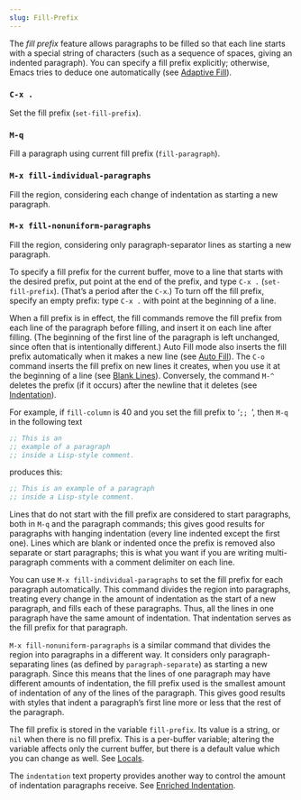 ```yaml
---
slug: Fill-Prefix
---
```


The *fill prefix* feature allows paragraphs to be filled so that each line starts with a special string of characters (such as a sequence of spaces, giving an indented paragraph). You can specify a fill prefix explicitly; otherwise, Emacs tries to deduce one automatically (see [Adaptive Fill](/docs/emacs/Adaptive-Fill)).

### `C-x .`

Set the fill prefix (`set-fill-prefix`).

### `M-q`

Fill a paragraph using current fill prefix (`fill-paragraph`).

### `M-x fill-individual-paragraphs`

Fill the region, considering each change of indentation as starting a new paragraph.

### `M-x fill-nonuniform-paragraphs`

Fill the region, considering only paragraph-separator lines as starting a new paragraph.

To specify a fill prefix for the current buffer, move to a line that starts with the desired prefix, put point at the end of the prefix, and type `C-x .`<!-- /@w --> (`set-fill-prefix`). (That’s a period after the `C-x`.) To turn off the fill prefix, specify an empty prefix: type `C-x .`<!-- /@w --> with point at the beginning of a line.

When a fill prefix is in effect, the fill commands remove the fill prefix from each line of the paragraph before filling, and insert it on each line after filling. (The beginning of the first line of the paragraph is left unchanged, since often that is intentionally different.) Auto Fill mode also inserts the fill prefix automatically when it makes a new line (see [Auto Fill](/docs/emacs/Auto-Fill)). The `C-o` command inserts the fill prefix on new lines it creates, when you use it at the beginning of a line (see [Blank Lines](/docs/emacs/Blank-Lines)). Conversely, the command `M-^` deletes the prefix (if it occurs) after the newline that it deletes (see [Indentation](/docs/emacs/Indentation)).

For example, if `fill-column` is 40 and you set the fill prefix to ‘`;; `’, then `M-q` in the following text

```lisp
;; This is an
;; example of a paragraph
;; inside a Lisp-style comment.
```

produces this:

```lisp
;; This is an example of a paragraph
;; inside a Lisp-style comment.
```

Lines that do not start with the fill prefix are considered to start paragraphs, both in `M-q` and the paragraph commands; this gives good results for paragraphs with hanging indentation (every line indented except the first one). Lines which are blank or indented once the prefix is removed also separate or start paragraphs; this is what you want if you are writing multi-paragraph comments with a comment delimiter on each line.

You can use `M-x fill-individual-paragraphs` to set the fill prefix for each paragraph automatically. This command divides the region into paragraphs, treating every change in the amount of indentation as the start of a new paragraph, and fills each of these paragraphs. Thus, all the lines in one paragraph have the same amount of indentation. That indentation serves as the fill prefix for that paragraph.

`M-x fill-nonuniform-paragraphs` is a similar command that divides the region into paragraphs in a different way. It considers only paragraph-separating lines (as defined by `paragraph-separate`) as starting a new paragraph. Since this means that the lines of one paragraph may have different amounts of indentation, the fill prefix used is the smallest amount of indentation of any of the lines of the paragraph. This gives good results with styles that indent a paragraph’s first line more or less that the rest of the paragraph.

The fill prefix is stored in the variable `fill-prefix`. Its value is a string, or `nil` when there is no fill prefix. This is a per-buffer variable; altering the variable affects only the current buffer, but there is a default value which you can change as well. See [Locals](/docs/emacs/Locals).

The `indentation` text property provides another way to control the amount of indentation paragraphs receive. See [Enriched Indentation](/docs/emacs/Enriched-Indentation).
